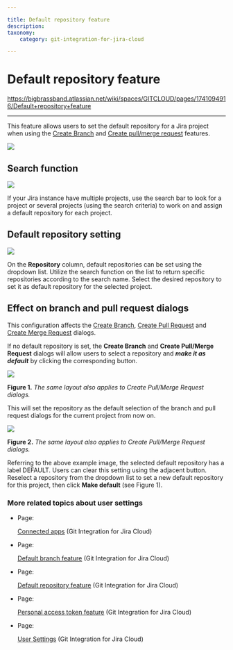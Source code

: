```yaml
---

title: Default repository feature
description:
taxonomy:
    category: git-integration-for-jira-cloud

---
```



# Default repository feature

<https://bigbrassband.atlassian.net/wiki/spaces/GITCLOUD/pages/1741094916/Default+repository+feature>

* * *

This feature allows users to set the default repository for a Jira project when using the [Create Branch](/wiki/spaces/GITCLOUD/pages/733282366/Create+branch) and [Create pull/merge request](/wiki/spaces/GITCLOUD/pages/733315235/Create+pull+or+merge+request) features.

![](https://bigbrassband.atlassian.net/wiki/download/thumbnails/1741094916/gitcloud-user-settings-default-repo-feature.png?version=1&modificationDate=1623726181829&cacheVersion=1&api=v2&width=680&height=332)

## Search function

![](https://bigbrassband.atlassian.net/wiki/download/thumbnails/1741094916/gitcloud-user-settings-def-repo-search.png?version=1&modificationDate=1623726181845&cacheVersion=1&api=v2&width=340&height=48)

If your Jira instance have multiple projects, use the search bar to look for a project or several projects (using the search criteria) to work on and assign a default repository for each project.

## Default repository setting

![](https://bigbrassband.atlassian.net/wiki/download/thumbnails/1741094916/gitcloud-user-settings-def-repo-list.png?version=1&modificationDate=1623726181867&cacheVersion=1&api=v2&width=442&height=279)

On the **Repository** column, default repositories can be set using the dropdown list. Utilize the search function on the list to return specific repositories according to the search name. Select the desired repository to set it as default repository for the selected project.

## Effect on branch and pull request dialogs

This configuration affects the [Create Branch](https://link.bigbrassband.com/docs-gitcloud-create-branch-from-jira-issue), [Create Pull Request](https://link.bigbrassband.com/docs-gitcloud-create-pull-request-from-jira-issue) and [Create Merge Request](https://link.bigbrassband.com/docs-gitcloud-create-merge-request-from-jira-issue) dialogs.

If no default repository is set, the **Create Branch** and **Create Pull/Merge Request** dialogs will allow users to select a repository and _**make it as default**_ by clicking the corresponding button.

![](https://bigbrassband.atlassian.net/wiki/download/thumbnails/1741094916/gitcloud-jira-issue-create-branch-make-default.png?version=1&modificationDate=1623726181869&cacheVersion=1&api=v2&width=680&height=361)

**Figure 1.** _The same layout also applies to Create Pull/Merge Request dialogs._

  
This will set the repository as the default selection of the branch and pull request dialogs for the current project from now on.

![](https://bigbrassband.atlassian.net/wiki/download/thumbnails/1741094916/gitcloud-jira-issue-create-branch-set-default.png?version=1&modificationDate=1623726181872&cacheVersion=1&api=v2&width=680&height=361)

**Figure 2.** _The same layout also applies to Create Pull/Merge Request dialogs._

  
Referring to the above example image, the selected default repository has a label DEFAULT. Users can clear this setting using the adjacent button. Reselect a repository from the dropdown list to set a new default repository for this project, then click **Make default** (see Figure 1).

### More related topics about user settings

*   Page:
    
    [Connected apps](/wiki/spaces/GITCLOUD/pages/1958805530/Connected+apps) (Git Integration for Jira Cloud)
    
*   Page:
    
    [Default branch feature](/wiki/spaces/GITCLOUD/pages/1958936625/Default+branch+feature) (Git Integration for Jira Cloud)
    
*   Page:
    
    [Default repository feature](/wiki/spaces/GITCLOUD/pages/1741094916/Default+repository+feature) (Git Integration for Jira Cloud)
    
*   Page:
    
    [Personal access token feature](/wiki/spaces/GITCLOUD/pages/1739948039/Personal+access+token+feature) (Git Integration for Jira Cloud)
    
*   Page:
    
    [User Settings](/wiki/spaces/GITCLOUD/pages/781975665/User+Settings) (Git Integration for Jira Cloud)
